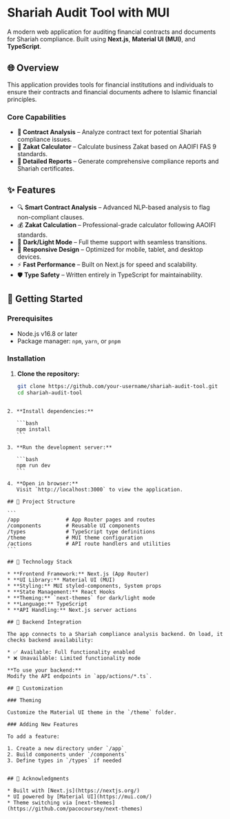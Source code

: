 # Shariah Audit Tool with MUI

A modern web application for auditing financial contracts and documents for Shariah compliance. Built using **Next.js**, **Material UI (MUI)**, and **TypeScript**.

## 🌐 Overview

This application provides tools for financial institutions and individuals to ensure their contracts and financial documents adhere to Islamic financial principles.

### Core Capabilities

- **📝 Contract Analysis** – Analyze contract text for potential Shariah compliance issues.
- **💸 Zakat Calculator** – Calculate business Zakat based on AAOIFI FAS 9 standards.
- **📄 Detailed Reports** – Generate comprehensive compliance reports and Shariah certificates.

## ✨ Features

- 🔍 **Smart Contract Analysis** – Advanced NLP-based analysis to flag non-compliant clauses.
- 💰 **Zakat Calculation** – Professional-grade calculator following AAOIFI standards.
- 🌙 **Dark/Light Mode** – Full theme support with seamless transitions.
- 📱 **Responsive Design** – Optimized for mobile, tablet, and desktop devices.
- ⚡ **Fast Performance** – Built on Next.js for speed and scalability.
- 🛡️ **Type Safety** – Written entirely in TypeScript for maintainability.

## 🚀 Getting Started

### Prerequisites

- Node.js v16.8 or later
- Package manager: `npm`, `yarn`, or `pnpm`

### Installation

1. **Clone the repository:**
   ```bash
   git clone https://github.com/your-username/shariah-audit-tool.git
   cd shariah-audit-tool
````

2. **Install dependencies:**

   ```bash
   npm install
   ```

3. **Run the development server:**

   ```bash
   npm run dev
   ```

4. **Open in browser:**
   Visit `http://localhost:3000` to view the application.

## 📁 Project Structure

```
/app               # App Router pages and routes
/components        # Reusable UI components
/types             # TypeScript type definitions
/theme             # MUI theme configuration
/actions           # API route handlers and utilities
```

## 🧰 Technology Stack

* **Frontend Framework:** Next.js (App Router)
* **UI Library:** Material UI (MUI)
* **Styling:** MUI styled-components, System props
* **State Management:** React Hooks
* **Theming:** `next-themes` for dark/light mode
* **Language:** TypeScript
* **API Handling:** Next.js server actions

## 🔌 Backend Integration

The app connects to a Shariah compliance analysis backend. On load, it checks backend availability:

* ✅ Available: Full functionality enabled
* ❌ Unavailable: Limited functionality mode

**To use your backend:**
Modify the API endpoints in `app/actions/*.ts`.

## 🎨 Customization

### Theming

Customize the Material UI theme in the `/theme` folder.

### Adding New Features

To add a feature:

1. Create a new directory under `/app`
2. Build components under `/components`
3. Define types in `/types` if needed


## 🙏 Acknowledgments

* Built with [Next.js](https://nextjs.org/)
* UI powered by [Material UI](https://mui.com/)
* Theme switching via [next-themes](https://github.com/pacocoursey/next-themes)


